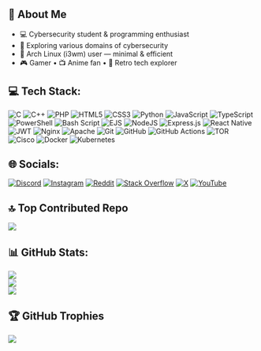 ## 👋 About Me  

- 💻 Cybersecurity student & programming enthusiast  
- 🔐 Exploring various domains of cybersecurity  
- 🐧 Arch Linux (i3wm) user — minimal & efficient  
- 🎮 Gamer • 📺 Anime fan • 🔎 Retro tech explorer  

## 💻 Tech Stack:
![C](https://img.shields.io/badge/c-%2300599C.svg?style=for-the-badge&logo=c&logoColor=white) ![C++](https://img.shields.io/badge/c++-%2300599C.svg?style=for-the-badge&logo=c%2B%2B&logoColor=white) ![PHP](https://img.shields.io/badge/php-%23777BB4.svg?style=for-the-badge&logo=php&logoColor=white) ![HTML5](https://img.shields.io/badge/html5-%23E34F26.svg?style=for-the-badge&logo=html5&logoColor=white) ![CSS3](https://img.shields.io/badge/css3-%231572B6.svg?style=for-the-badge&logo=css3&logoColor=white) ![Python](https://img.shields.io/badge/python-3670A0?style=for-the-badge&logo=python&logoColor=ffdd54) ![JavaScript](https://img.shields.io/badge/javascript-%23323330.svg?style=for-the-badge&logo=javascript&logoColor=%23F7DF1E) ![TypeScript](https://img.shields.io/badge/typescript-%23007ACC.svg?style=for-the-badge&logo=typescript&logoColor=white) ![PowerShell](https://img.shields.io/badge/PowerShell-%235391FE.svg?style=for-the-badge&logo=powershell&logoColor=white) ![Bash Script](https://img.shields.io/badge/bash_script-%23121011.svg?style=for-the-badge&logo=gnu-bash&logoColor=white) ![EJS](https://img.shields.io/badge/ejs-%23B4CA65.svg?style=for-the-badge&logo=ejs&logoColor=black) ![NodeJS](https://img.shields.io/badge/node.js-6DA55F?style=for-the-badge&logo=node.js&logoColor=white) ![Express.js](https://img.shields.io/badge/express.js-%23404d59.svg?style=for-the-badge&logo=express&logoColor=%2361DAFB) ![React Native](https://img.shields.io/badge/react_native-%2320232a.svg?style=for-the-badge&logo=react&logoColor=%2361DAFB) ![JWT](https://img.shields.io/badge/JWT-black?style=for-the-badge&logo=JSON%20web%20tokens) ![Nginx](https://img.shields.io/badge/nginx-%23009639.svg?style=for-the-badge&logo=nginx&logoColor=white) ![Apache](https://img.shields.io/badge/apache-%23D42029.svg?style=for-the-badge&logo=apache&logoColor=white) ![Git](https://img.shields.io/badge/git-%23F05033.svg?style=for-the-badge&logo=git&logoColor=white) ![GitHub](https://img.shields.io/badge/github-%23121011.svg?style=for-the-badge&logo=github&logoColor=white) ![GitHub Actions](https://img.shields.io/badge/github%20actions-%232671E5.svg?style=for-the-badge&logo=githubactions&logoColor=white) ![TOR](https://img.shields.io/badge/tor-%237E4798.svg?style=for-the-badge&logo=tor-project&logoColor=white) ![Cisco](https://img.shields.io/badge/cisco-%23049fd9.svg?style=for-the-badge&logo=cisco&logoColor=black) ![Docker](https://img.shields.io/badge/docker-%230db7ed.svg?style=for-the-badge&logo=docker&logoColor=white) ![Kubernetes](https://img.shields.io/badge/kubernetes-%23326ce5.svg?style=for-the-badge&logo=kubernetes&logoColor=white)

## 🌐 Socials:
[![Discord](https://img.shields.io/badge/Discord-%237289DA.svg?logo=discord&logoColor=white)](https://discord.gg/UsGebCkHCt) [![Instagram](https://img.shields.io/badge/Instagram-%23E4405F.svg?logo=Instagram&logoColor=white)](https://instagram.com/bffee_444) [![Reddit](https://img.shields.io/badge/Reddit-%23FF4500.svg?logo=Reddit&logoColor=white)](https://reddit.com/user/Occultus_Andras) [![Stack Overflow](https://img.shields.io/badge/-Stackoverflow-FE7A16?logo=stack-overflow&logoColor=white)](https://stackoverflow.com/users/31573238) [![X](https://img.shields.io/badge/X-black.svg?logo=X&logoColor=white)](https://x.com/bffee_666) [![YouTube](https://img.shields.io/badge/YouTube-%23FF0000.svg?logo=YouTube&logoColor=white)](https://youtube.com/@bffee_444) 

## 🔝 Top Contributed Repo
![](https://github-contributor-stats.vercel.app/api?username=bffee&limit=5&theme=neon&combine_all_yearly_contributions=true)

## 📊 GitHub Stats:
![](https://github-readme-stats.vercel.app/api?username=bffee&theme=neon&hide_border=false&include_all_commits=true&count_private=false)<br/>
![](https://nirzak-streak-stats.vercel.app/?user=bffee&theme=neon&hide_border=false)<br/>
![](https://github-readme-stats.vercel.app/api/top-langs/?username=bffee&theme=neon&hide_border=false&include_all_commits=true&count_private=false&layout=compact)

## 🏆 GitHub Trophies
![](https://github-profile-trophy.vercel.app/?username=bffee&theme=radical&no-frame=false&no-bg=true&margin-w=4)

<!-- Proudly created with GPRM ( https://gprm.itsvg.in ) -->

